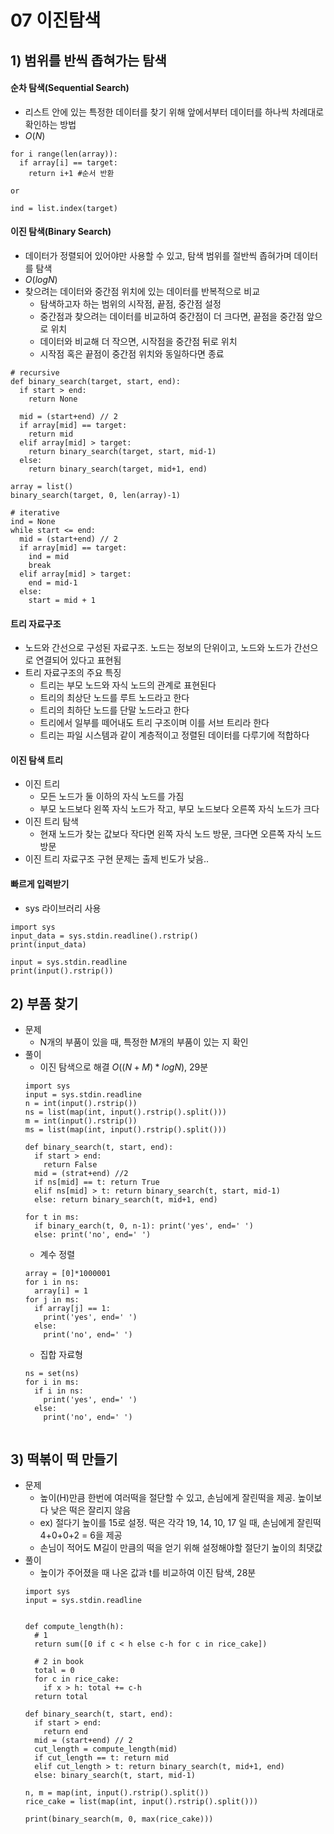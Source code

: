 # 07 이진탐색

## 1) 범위를 반씩 좁혀가는 탐색
#### 순차 탐색(Sequential Search)
- 리스트 안에 있는 특정한 데이터를 찾기 위해 앞에서부터 데이터를 하나씩 차례대로 확인하는 방법
- $O(N)$
```
for i range(len(array)):
  if array[i] == target:
    return i+1 #순서 반환

or

ind = list.index(target)
```

#### 이진 탐색(Binary Search)
- 데이터가 정렬되어 있어야만 사용할 수 있고, 탐색 범위를 절반씩 좁혀가며 데이터를 탐색
- $O(logN)$
- 찾으려는 데이터와 중간점 위치에 있는 데이터를 반복적으로 비교
  - 탐색하고자 하는 범위의 시작점, 끝점, 중간점 설정
  - 중간점과 찾으려는 데이터를 비교하여 중간점이 더 크다면, 끝점을 중간점 앞으로 위치
  - 데이터와 비교해 더 작으면, 시작점을 중간점 뒤로 위치
  - 시작점 혹은 끝점이 중간점 위치와 동일하다면 종료
```
# recursive
def binary_search(target, start, end):
  if start > end:
    return None
  
  mid = (start+end) // 2
  if array[mid] == target:
    return mid
  elif array[mid] > target:
    return binary_search(target, start, mid-1)
  else:
    return binary_search(target, mid+1, end)

array = list()
binary_search(target, 0, len(array)-1)

# iterative
ind = None
while start <= end:
  mid = (start+end) // 2
  if array[mid] == target:
    ind = mid
    break
  elif array[mid] > target:
    end = mid-1
  else:
    start = mid + 1
```

#### 트리 자료구조
- 노드와 간선으로 구성된 자료구조. 노드는 정보의 단위이고, 노드와 노드가 간선으로 연결되어 있다고 표현됨
- 트리 자료구조의 주요 특징
  - 트리는 부모 노드와 자식 노드의 관계로 표현된다
  - 트리의 최상단 노드를 루트 노드라고 한다
  - 트리의 최하단 노드를 단말 노드라고 한다
  - 트리에서 일부를 떼어내도 트리 구조이며 이를 서브 트리라 한다
  - 트리는 파일 시스템과 같이 계층적이고 정렬된 데이터를 다루기에 적합하다

#### 이진 탐색 트리
- 이진 트리
  - 모든 노드가 둘 이하의 자식 노드를 가짐
  - 부모 노드보다 왼쪽 자식 노드가 작고, 부모 노드보다 오른쪽 자식 노드가 크다
- 이진 트리 탐색
  - 현재 노드가 찾는 값보다 작다면 왼쪽 자식 노드 방문, 크다면 오른쪽 자식 노드 방문
- 이진 트리 자료구조 구현 문제는 출제 빈도가 낮음..

#### 빠르게 입력받기
- sys 라이브러리 사용
```
import sys
input_data = sys.stdin.readline().rstrip()
print(input_data)

input = sys.stdin.readline
print(input().rstrip())
```

## 2) 부품 찾기
- 문제
  - N개의 부품이 있을 때, 특정한 M개의 부품이 있는 지 확인
- 풀이
  - 이진 탐색으로 해결 $O((N+M)*logN)$, 29분
  ```
  import sys
  input = sys.stdin.readline
  n = int(input().rstrip())
  ns = list(map(int, input().rstrip().split()))
  m = int(input().rstrip())
  ms = list(map(int, input().rstrip().split()))

  def binary_search(t, start, end):
    if start > end:
      return False
    mid = (strat+end) //2
    if ns[mid] == t: return True
    elif ns[mid] > t: return binary_search(t, start, mid-1)
    else: return binary_search(t, mid+1, end)

  for t in ms:
    if binary_earch(t, 0, n-1): print('yes', end=' ')
    else: print('no', end=' ')
  ```
  - 계수 정렬
  ```
  array = [0]*1000001
  for i in ns:
    array[i] = 1
  for j in ms:
    if array[j] == 1:
      print('yes', end=' ')
    else:
      print('no', end=' ')
  ```
  - 집합 자료형
  ```
  ns = set(ns)
  for i in ms:
    if i in ns:
      print('yes', end=' ')
    else:
      print('no', end=' ')
    
  ```

## 3) 떡볶이 떡 만들기
- 문제
  - 높이(H)만큼 한번에 여러떡을 절단할 수 있고, 손님에게 잘린떡을 제공. 높이보다 낮은 떡은 잘리지 않음
  - ex) 절다기 높이를 15로 설정. 떡은 각각 19, 14, 10, 17 일 때, 손님에게 잘린떡 4+0+0+2 = 6을 제공
  - 손님이 적어도 M길이 만큼의 떡을 얻기 위해 설정해야할 절단기 높이의 최댓값
- 풀이
  - 높이가 주어졌을 때 나온 값과 t를 비교하여 이진 탐색, 28분
  ```
  import sys
  input = sys.stdin.readline
 
  
  def compute_length(h):
    # 1
    return sum([0 if c < h else c-h for c in rice_cake])
    
    # 2 in book
    total = 0
    for c in rice_cake:
      if x > h: total += c-h
    return total

  def binary_search(t, start, end):
    if start > end:
      return end
    mid = (start+end) // 2
    cut_length = compute_length(mid)
    if cut_length == t: return mid
    elif cut_length > t: return binary_search(t, mid+1, end)
    else: binary_search(t, start, mid-1)

  n, m = map(int, input().rstrip().split())
  rice_cake = list(map(int, input().rstrip().split()))

  print(binary_search(m, 0, max(rice_cake)))
  ```
